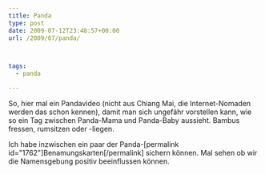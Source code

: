 ```yaml
---
title: Panda
type: post
date: 2009-07-12T23:48:57+00:00
url: /2009/07/panda/



tags:
  - panda

---
```

<div class="flex-video">
</div>

So, hier mal ein Pandavideo (nicht aus Chiang Mai, die Internet-Nomaden werden das schon kennen), damit man sich ungefähr vorstellen kann, wie so ein Tag zwischen Panda-Mama und Panda-Baby aussieht. Bambus fressen, rumsitzen oder -liegen.

Ich habe inzwischen ein paar der Panda-[permalink id="1762"]Benamungskarten[/permalink] sichern können. Mal sehen ob wir die Namensgebung positiv beeinflussen können.
